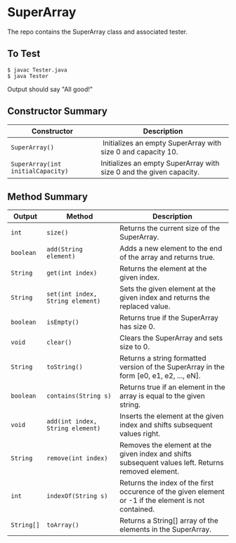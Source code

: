 # SuperArray

The repo contains the SuperArray class and associated tester.

## To Test

```
$ javac Tester.java
$ java Tester
```

Output should say "All good!"

## Constructor Summary

| Constructor | Description |
| - | - |
| `SuperArray()` | Initializes an empty SuperArray with size 0 and capacity 10. |
| `SuperArray(int initialCapacity)` | Initializes an empty SuperArray with size 0 and the given capacity. |

## Method Summary

| Output | Method | Description |
| - | - | - |
| `int` | `size()` | Returns the current size of the SuperArray. |
| `boolean` | `add(String element)` | Adds a new element to the end of the array and returns true. |
| `String` | `get(int index)` | Returns the element at the given index. |
| `String` | `set(int index, String element)` | Sets the given element at the given index and returns the replaced value. |
| `boolean` | `isEmpty()` | Returns true if the SuperArray has size 0. |
| `void` | `clear()` | Clears the SuperArray and sets size to 0. |
| `String` | `toString()` | Returns a string formatted version of the SuperArray in the form [e0, e1, e2, ..., eN]. |
| `boolean` | `contains(String s)` | Returns true if an element in the array is equal to the given string. |
| `void` | `add(int index, String element)` | Inserts the element at the given index and shifts subsequent values right. |
| `String` | `remove(int index)` | Removes the element at the given index and shifts subsequent values left. Returns removed element. |
| `int` | `indexOf(String s)` | Returns the index of the first occurence of the given element or -1 if the element is not contained. |
| `String[]` | `toArray()` | Returns a String[] array of the elements in the SuperArray.
